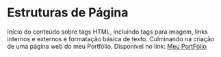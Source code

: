 # Estruturas de Página

Início do conteúdo sobre tags HTML, incluindo tags para imagem, links internos e externos e formatação básica de texto. Culminando na criação de uma página web do meu Portfólio.
Disponível no link: [Meu PortFólio](davifreitas1.github.io/)
